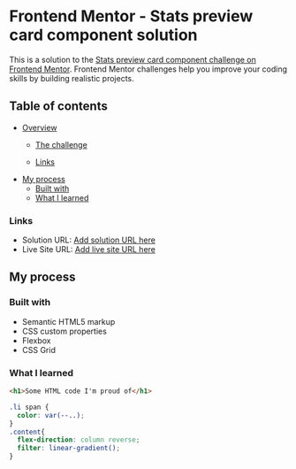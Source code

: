 # Frontend Mentor - Stats preview card component solution

This is a solution to the [Stats preview card component challenge on Frontend Mentor](https://www.frontendmentor.io/challenges/stats-preview-card-component-8JqbgoU62). Frontend Mentor challenges help you improve your coding skills by building realistic projects. 

## Table of contents

- [Overview](#overview)
  - [The challenge](#the-challenge)

  - [Links](#links)
- [My process](#my-process)
  - [Built with](#built-with)
  - [What I learned](#what-i-learned)




### Links

- Solution URL: [Add solution URL here](https://www.frontendmentor.io/solutions/amazing-work-for-selector-and-class-zir8ftFE3c)
- Live Site URL: [Add live site URL here](https://habderrahim.github.io/stat-component-card/)

## My process

### Built with

- Semantic HTML5 markup
- CSS custom properties
- Flexbox
- CSS Grid

### What I learned


```html
<h1>Some HTML code I'm proud of</h1>
```
```css
.li span {
  color: var(--..);
}
.content{
  flex-direction: column reverse;
  filter: linear-gradient();
}
```

```

